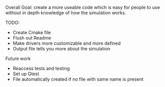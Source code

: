 Overall Goal: create a more useable code which is easy for people to use without in depth knowledge of how the simulation works.

TODO:
- Create Cmake file
- Flush out Readme
- Make drivers more customizable and more defined
- Output file tells you more about the simulation




Future work
- Reaccess tests and testing
- Set up Gtest
- File automatically created if no file with same name is present